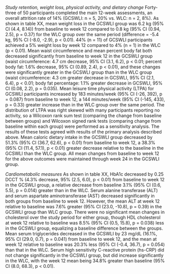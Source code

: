 _Study retention, weight loss, physical activity, and dietary change_
Forty-three of 50 participants completed the main 12-week assessments, an overall attrition rate of 14% (GCSWLI: n = 5, 20% vs. WLC: n = 2, 8%). As shown in table XX, mean weight loss in the GCSWLI group was 6.2 kg (95% CI (4.4, 8.14)) from baseline to week 12 compared to 0.8 kg (95% CI (0.94, 2.5), p = 0.37) for the WLC group over the same period (difference = -5.4 kg, 95% CI (-8.0, -2.9), p < 0.01). 44% (n = 11) of GCSWLI participants achieved a 5% weight loss by week 12 compared to 4% (n = 1) in the WLC (p < 0.01). Mean waist circumference and mean percent body fat both decreased significantly from baseline to week 12 in the GCSWLI group (waist circumference: 4.7 cm decrease, 95% CI (3.1, 6.2), p < 0.01; percent body fat: 1.6% decrease, 95% CI (0.89, 2.4), p < 0.01), and these changes were significantly greater in the GCSWLI group than in the WLC group (waist circumference: 4.3 cm greater decrease in GCSWLI, 95% CI (2.1, 6.4), p < 0.01; body fat percentage: 1.1% greater decrease in GCSWLI, 95% CI (0.08, 2.2), p = 0.035). Mean leisure time physical activity (LTPA) for GCSWLI participants increased by 183 minutes/week (95% CI (-26, 392), p = 0.087) from baseline to week 12, a 144 minutes/week (95% CI (-145, 433), p = 0.33) greater increase than in the WLC group over the same period. The distribution of LTPA was right skewed with many participants reporting no activity, so a Wilcoxon rank sum test (comparing the change from baseline between groups) and Wilcoxon signed rank tests (comparing change from baseline within each group) were performed as a sensitivity analysis. The results of these tests agreed with results of the primary analysis described above. Mean caloric dietary intake in the GCSWLI group decreased by 51.3% (95% CI (36.7, 62.6), p < 0.01) from baseline to week 12, a 38.3% (95% CI (11.4, 57.1), p < 0.01) greater decrease relative to the baseline in the GCSWLI than the WLC group. All mean changes from baseline to week 12 for the above outcomes were maintained through week 24 in the GCSWLI group.

_Cardiometabolic measures_
As shown in table XX, HbA1c decreased by 0.25 DCCT % (4.3% decrease, 95% (2.5, 6.0), p < 0.01) from baseline to week 12 in the GCSWLI group, a relative decrease from baseline 3.1% (95% CI (0.6, 5.5), p = 0.014) greater than in the WLC. Serum alanine transferase (ALT) and serum aspartate aminotransferase (AST) decreased significantly in both groups from baseline to week 12. However, the mean ALT at week 12 relative to baseline was 7.6% greater (95% CI (23.0, -10.8), p = 0.39) in the GCSWLI group than WLC group. There were no significant mean changes in cholesterol over the study period for either group, though HDL cholesterol at week 12 relative to baseline was 8.5% (95% CI (0.5, 15.8), p = 0.038) less in the GCSWLI group, equalizing a baseline difference between the groups. Mean serum triglycerides decreased in the GCSWLI by 23 mg/dL (16.1%, 95% CI (29.0, 0.7), p = 0.041) from baseline to week 12, and the mean at week 12 relative to baseline was 20.3% less (95% CI (-0.4, 36.7), p = 0.054) than that in the WLC. Serum high sensitivity C-reactive protein (hs-CRP) did not change significantly in the GCSWLI group, but did increase significantly in the WLC, with the week 12 mean being 34.8% greater than baseline (95% CI (8.0, 68.3), p < 0.01).
